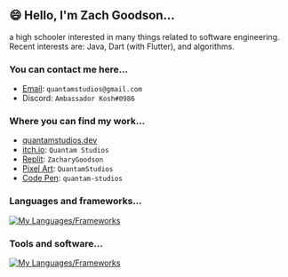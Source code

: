 ## 😄 Hello, I'm Zach Goodson...
a high schooler interested in many things related to software engineering. Recent interests are: Java, Dart (with Flutter), and algorithms.

### You can contact me here...
- [Email](mailto:quantamstudios@gmail.com): `quantamstudios@gmail.com`
- Discord: `Ambassador Kosh#0986`

### Where you can find my work...
- [quantamstudios.dev](https://quantamstudios.dev/)
- [itch.io](https://quantamstudios.itch.io/): `Quantam Studios`
- [Replit](https://replit.com/@ZacharyGoodson): `ZacharyGoodson`
- [Pixel Art](https://www.pixilart.com/quantamstudios): `QuantamStudios`
- [Code Pen](https://codepen.io/quantam-studios): `quantam-studios`

### Languages and frameworks...
[![My Languages/Frameworks](https://skillicons.dev/icons?i=cs,dart,flutter,python,css,tailwind,html,java,sqlite,js,git)](https://skillicons.dev)

### Tools and software...
[![My Languages/Frameworks](https://skillicons.dev/icons?i=unity,github,replit,raspberrypi,visualstudio,vscode,ps,ai)](https://skillicons.dev)
